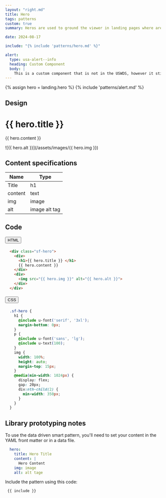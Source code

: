 ```yaml
---
layout: "right.md"
title: Hero
tags: patterns
custom: true
summary: Heros are used to ground the viewer in landing pages where are the pathways to deeper content

date: 2024-08-17

include: "{% include 'patterns/hero.md' %}"

alert:
  type: usa-alert--info
  heading: Custom Component
  body: |
    This is a custom component that is not in the USWDS, however it still follows the UX best practices.
---
```

<style>
  .hero-small {
    @media(min-width: 1024px) {
    display: block;
    }
  }
</style>
{% assign hero = landing.hero %}
{% include 'patterns/alert.md' %}

## Design
<div class="sf-hero hero-small">
<div>

# {{ hero.title }}
{{ hero.content }}
</div>
<div>

![{{ hero.alt }}](/assets/images/{{ hero.img }})
</div>
</div>

## Content specifications 
| Name | Type |
|--|--|
| Title | h1 |
| content | text |
| img | image |
| alt | image alt tag |

## Code
<div class="usa-accordion">
  <h4 class="usa-accordion__heading">
    <button
      type="button"
      class="usa-accordion__button"
      aria-expanded="false"
      aria-controls="a1"
    >
      HTML
    </button>
  </h4>
  <div id="a1" class="usa-accordion__content usa-prose">

  ```html
    <div class="sf-hero">
      <div>
        <h1>{{ hero.title }} </h1>
        {{ hero.content }}
      </div>
      <div>
        <img src="{{ hero.img }}" alt="{{ hero.alt }}">
      </div>
    </div>
  ```
  </div>

  <div class="usa-accordion">
  <h4 class="usa-accordion__heading">
    <button
      type="button"
      class="usa-accordion__button"
      aria-expanded="false"
      aria-controls="a2"
    >
      CSS
    </button>
  </h4>
  <div id="a2" class="usa-accordion__content usa-prose">

  ```css
    .sf-hero {
      h1 {
        @include u-font('serif', '3xl');
        margin-bottom: 0px;
      }
      p {
        @include u-font('sans', 'lg');
        @include u-text(100);
      }
      img {
        width: 100%;
        height: auto;
        margin-top: 15px;
      }
      @media(min-width: 1024px) {
        display: flex;
        gap: 20px;
        div:nth-child(2) {
          min-width: 350px;
        }
      }
    }
  ```
  </div>

## Library prototyping notes
To use the data driven smart pattern, you'll need to set your content in the YAML front matter or in a data file.

```yml
  hero:
    title: Hero Title
    content: |
      Hero Content
    img: image
    alt: alt tage
```
Include the pattern using this code:
```markdown
 {{ include }}
```